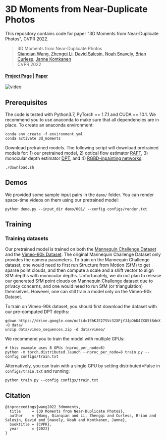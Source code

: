 # 3D Moments from Near-Duplicate Photos
This repository contains code for paper "3D Moments from Near-Duplicate Photos", CVPR 2022.

> 3D Moments from Near-Duplicate Photos  
> [Qianqian Wang](https://www.cs.cornell.edu/~qqw/), 
> [Zhengqi Li](https://zhengqili.github.io/), 
> [David Salesin](http://salesin.cs.washington.edu/), 
> [Noah Snavely](https://www.cs.cornell.edu/~snavely/),
> [Brian Curless](https://homes.cs.washington.edu/~curless/), 
> [Janne Kontkanen](https://www.linkedin.com/in/jannekontkanen/)   
> CVPR 2022

#### [Project Page](https://3d-moments.github.io/) | [Paper](https://arxiv.org/abs/2205.06255)
![video](assets/teaser.gif)

## Prerequisites
The code is tested with Python3.7, PyTorch == 1.7.1 and CUDA == 10.1. 
   We recommend you to use anaconda to make sure that all dependencies are in place. 
   To create an anaconda environment:
```
conda env create -f environment.yml
conda activate 3d_moments
```

Download pretrained models. 
The following script will download pretrained models for: 1) our pretrained model, 2) optical flow estimator [RAFT](https://github.com/princeton-vl/RAFT), 3) monocular depth estimator [DPT](https://github.com/isl-org/DPT), and 4) [RGBD-inpainting networks](https://github.com/vt-vl-lab/3d-photo-inpainting).
```
./download.sh
```

## Demos
We provided some sample input pairs in the `demo/` folder. You can render space-time videos on them using our pretrained model:


```
python demo.py --input_dir demo/001/ --config configs/render.txt
```


## Training
### Training datasets
Our pretrained model is trained on both the [Mannequin Challenge Dataset](https://google.github.io/mannequinchallenge/www/index.html)
and the [Vimeo-90k Dataset](http://toflow.csail.mit.edu/). 
The original Mannequin Challenge Dataset only provides the camera parameters. 
To train on the Mannequin Challenge dataset, 
one would need to first run Structure from Motion (SfM) to get sparse point clouds, and then compute a scale and a shift 
vector to align SfM depths with monocular depths.
Unfortunately, we do not plan to release our generated SfM point clouds on Mannequin Challenge dataset 
due to privacy concerns, and one would
need to run SfM (or triangulation) themselves. 
However, one can still train a model only on the Vimeo-90k Dataset.

To train on Vimeo-90k dataset, you should first download the dataset with our 
pre-computed DPT depths:
```
gdown https://drive.google.com/uc?id=1EhKJE27SVc32XFjYJJpDbD4ZXO5t8dnX -O data/
unzip data/vimeo_sequences.zip -d data/vimeo/
```


We recommend you to train the model with multiple GPUs:
```
# this example uses 8 GPUs (nproc_per_node=8) 
python -m torch.distributed.launch --nproc_per_node=8 train.py --config configs/train.txt
```
Alternatively, you can train with a single GPU by setting distributed=False in
`configs/train.txt` and running:

```
python train.py --config configs/train.txt
```


## Citation
```
@inproceedings{wang2022_3dmoments,
  title     = {3D Moments from Near-Duplicate Photos},
  author    = {Wang, Qianqian and Li, Zhengqi and Curless, Brian and Salesin, David and Snavely, Noah and Kontkanen, Janne},
  booktitle = {CVPR},
  year      = {2022}
}
```